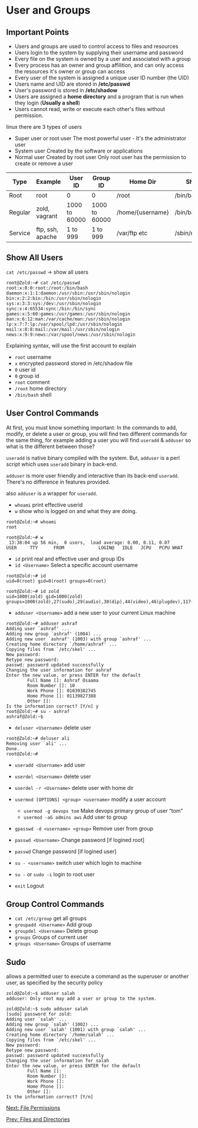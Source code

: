 # User and Groups

## Important Points

* Users and groups are used to control access to files and resources
* Users login to the system by supplying their username and password
* Every file on the system is owned by a user and associated with a group
* Every process has an owner and group affilition, and can only access the resources it's owner or group can access
* Every user of the system is assigned a unique user ID number (the UID)
* Users name and UID are stored in **/etc/passwd**
* User's password is stored in **/etc/shadow**
* Users are assigned a **home directory** and a program that is run when they login (**Usually a shell**)
* Users cannot read, write or execute each other's files without permission.

linux there are 3 types of users

* Super user or root user
  The most powerful user - It's the administrator user
* System user
  Created by the software or applications
* Normal user
  Created by root user
  Only root user has the permission to create or remove a user

Type    | Example          | User ID       | Group ID      | Home Dir         | Shell
------- | ---------------- | ------------- | ------------- | ---------------- | -----------
Root    | root             | 0             | 0             | /root            | /bin/bash
Regular | zold, vagrant    | 1000 to 60000 | 1000 to 60000 | /home/{username} | /bin/bash
Service | ftp, ssh, apache | 1 to 999      | 1 to 999      | /var/ftp etc     | /sbin/nologin

## Show All Users

`cat /etc/passwd` → show all users

``` console
root@Zold:~# cat /etc/passwd
root:x:0:0:root:/root:/bin/bash
daemon:x:1:1:daemon:/usr/sbin:/usr/sbin/nologin
bin:x:2:2:bin:/bin:/usr/sbin/nologin
sys:x:3:3:sys:/dev:/usr/sbin/nologin
sync:x:4:65534:sync:/bin:/bin/sync
games:x:5:60:games:/usr/games:/usr/sbin/nologin
man:x:6:12:man:/var/cache/man:/usr/sbin/nologin
lp:x:7:7:lp:/var/spool/lpd:/usr/sbin/nologin
mail:x:8:8:mail:/var/mail:/usr/sbin/nologin
news:x:9:9:news:/var/spool/news:/usr/sbin/nologin
```

Explaining syntax, will use the first account to explain

* `root` username
* `x` encrypted password stored in /etc/shadow file
* `0` user id
* `0` group id
* `root` comment
* `/root` home directory
* `/bin/bash` shell

## User Control Commands

At first, you must know something important:
In the commands to add, modify, or delete a user or group, you will find two different commands for the same thing, for example adding a user you will find `useradd` & `adduser` so what is the different between those?

`useradd` is native binary compiled with the system. But, `adduser` is a perl script which uses `useradd` binary in back-end.

`adduser` is more user friendly and interactive than its back-end `useradd`. There's no difference in features provided.

also `adduser` is a wrapper for `useradd`.

* `whoami` print effective userid
* `w` show who is logged on and what they are doing.

``` console
root@Zold:~# whoami
root

root@Zold:~# w
 13:38:04 up 56 min,  0 users,  load average: 0.00, 0.11, 0.07
USER     TTY      FROM             LOGIN@   IDLE   JCPU   PCPU WHAT
```

* `id` print real and effective user and group IDs
* `id <Username>` Select a specific account username

``` console
root@Zold:~# id
uid=0(root) gid=0(root) groups=0(root)

root@Zold:~# id zold
uid=1000(zold) gid=1000(zold) groups=1000(zold),27(sudo),29(audio),30(dip),44(video),46(plugdev),117(netdev),1001(docker)
```

* `adduser <Username>` add a new user to your current Linux machine

``` console
root@Zold:~# adduser ashraf
Adding user `ashraf' ...
Adding new group `ashraf' (1004) ...
Adding new user `ashraf' (1003) with group `ashraf' ...
Creating home directory `/home/ashraf' ...
Copying files from `/etc/skel' ...
New password:
Retype new password:
passwd: password updated successfully
Changing the user information for ashraf
Enter the new value, or press ENTER for the default
        Full Name []: Ashraf Osaama
        Room Number []: 10
        Work Phone []: 01039382745
        Home Phone []: 01139827388
        Other []:
Is the information correct? [Y/n] y
root@Zold:~# su - ashraf
ashraf@Zold:~$
```

* `deluser <Username>` delete user

``` console
root@Zold:~# deluser ali
Removing user `ali' ...
Done.
root@Zold:~#
```

* `useradd <Username>` add user
* `userdel <Username>` delete user
* `userdel -r <Username>` delete user with home dir
* `usermod [OPTIONS] <group> <username>` modify a user account
  * `usermod -g devops tom` Make devops primary group of user “tom”
  * `usermod -aG admins aws` Add user to group
* `gpasswd -d <username> <group>` Remove user from group
* `passwd <Username>` Change password [if logined root]
* `passwd` Change password [if logined user]

* `su - <username>` switch user which login to machine
* `su -` or `sudo -i` login to root user
* `exit` Logout

## Group Control Commands

* `cat /etc/group` get all groups
* `groupadd <Username>` Add group
* `groupdel <Username>` Delete group
* `groups` Groups of current user
* `groups <Username>` Groups of username

## Sudo

allows a permitted user to execute a command as the superuser or another user, as specified by the security policy

``` console
zold@Zold:~$ adduser salah
adduser: Only root may add a user or group to the system.

zold@Zold:~$ sudo adduser salah
[sudo] password for zold:
Adding user `salah' ...
Adding new group `salah' (1002) ...
Adding new user `salah' (1001) with group `salah' ...
Creating home directory `/home/salah' ...
Copying files from `/etc/skel' ...
New password:
Retype new password:
passwd: password updated successfully
Changing the user information for salah
Enter the new value, or press ENTER for the default
        Full Name []:
        Room Number []:
        Work Phone []:
        Home Phone []:
        Other []:
Is the information correct? [Y/n]
```

[Next: File Permissions](./File%20Permissions.md)

[Prev: Files and Directories](./Files%20and%20Directories.md)
